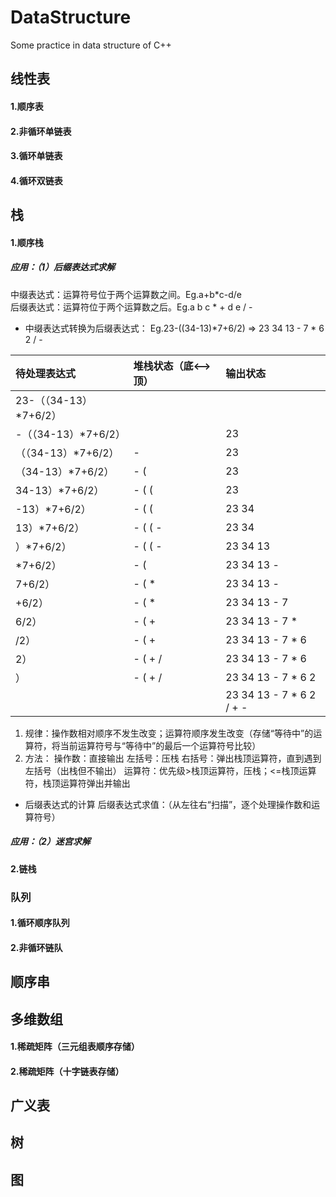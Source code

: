 # DataStructure
Some practice in data structure of C++

## 线性表
#### 1.顺序表
#### 2.非循环单链表
#### 3.循环单链表
#### 4.循环双链表

## 栈
#### 1.顺序栈
##### 应用：（1）后缀表达式求解
中缀表达式：运算符号位于两个运算数之间。Eg.a+b*c-d/e <br>
后缀表达式：运算符位于两个运算数之后。Eg.a b c * + d e / -<br>
* 中缀表达式转换为后缀表达式：
Eg.23-((34-13)*7+6/2)   =>   23 34 13 - 7 * 6 2 / -

| 待处理表达式 | 堆栈状态（底<—>顶） | 输出状态 |
|:--------   | :-----   | :---- |
| 23-（（34-13）*7+6/2） |  |  |
| -（（34-13）*7+6/2） |  | 23 |
| （（34-13）*7+6/2） | - | 23 |
| （34-13）*7+6/2） | - ( | 23 |
| 34-13）*7+6/2） | - ( ( | 23 |
| -13）*7+6/2） | - ( ( | 23 34 |
| 13）*7+6/2） | - ( ( - | 23 34 |
| ）*7+6/2） | - ( ( - | 23 34 13 |
| *7+6/2） | - (  | 23 34 13 - |
| 7+6/2） | - ( * | 23 34 13 - |
| +6/2） | - ( * | 23 34 13 - 7 |
| 6/2） | - ( + | 23 34 13 - 7 * |
| /2） | - ( + | 23 34 13 - 7 * 6 |
| 2） | - ( + / | 23 34 13 - 7 * 6  |
| ） | - ( + / | 23 34 13 - 7 * 6 2 |
|  |  | 23 34 13 - 7 * 6 2 / + - |
1. 规律：操作数相对顺序不发生改变；运算符顺序发生改变（存储“等待中”的运算符，将当前运算符号与“等待中”的最后一个运算符号比较）
2. 方法：
操作数：直接输出
左括号：压栈
右括号：弹出栈顶运算符，直到遇到左括号（出栈但不输出）
运算符：优先级>栈顶运算符，压栈；<=栈顶运算符，栈顶运算符弹出并输出
* 后缀表达式的计算
后缀表达式求值：（从左往右“扫描”，逐个处理操作数和运算符号）

##### 应用：（2）迷宫求解
#### 2.链栈

### 队列
#### 1.循环顺序队列
#### 2.非循环链队

## 顺序串

## 多维数组
#### 1.稀疏矩阵（三元组表顺序存储）
#### 2.稀疏矩阵（十字链表存储）

## 广义表

## 树

## 图